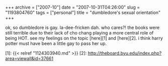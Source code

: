 +++
archive = ["2007-10"]
date = "2007-10-31T04:26:00"
slug = "1193804760"
tags = ["personal"]
title = "dumbledore's sexual orientation"
+++

ok, so dumbledore is gay. la-dee-fricken dah. who cares?! the books were
still terrible due to their lack of cho chang playing a more central role
of being HOT. see my feelings on the topic [here][1] and [here][2].
i think harry potter must have been a little gay to pass her up.

[1]: {{< relref "1124303940.md" >}}
[2]: http://theboard.byu.edu/index.php?area=viewall&id=37661

